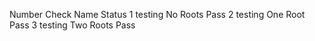 Number  Check Name                                          Status
1       testing No Roots                                    Pass
2       testing One Root                                    Pass
3       testing Two Roots                                   Pass